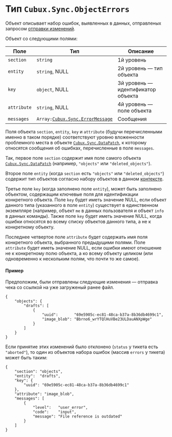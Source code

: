 Тип `Cubux.Sync.ObjectErrors`
=============================

Объект описывает набор ошибок, выявленных в данных, отправленых запросом
[отправки изменений][api-submit].

Объект со следующими полями:

Поле        | Тип            | Описание
----------- | -------------- | --------
`section`   | `string`       | 1й уровень
`entity`    | `string`, NULL | 2й уровень — тип объекта
`key`       | `object`, NULL | 3й уровень — идентификатор объекта
`attribute` | `string`, NULL | 4й уровень — поле объекта
`messages` | `Array:`[`Cubux.Sync.ErrorMessage`][Cubux.Sync.ErrorMessage] | Сообщения

Поля объекта `section`, `entity`, `key` и `attribute` (будучи
перечисленными именно в таком порядке) соответствуют уровню вложенности
проблемного места в объекте
[`Cubux.Sync.DataPatch`][Cubux.Sync.DataPatch], к которому относятся
сообщения об ошибках, перечисленные в поле `messages`.

Так, первое поле `section` содержит имя поле самого объекта
[`Cubux.Sync.DataPatch`][Cubux.Sync.DataPatch] (например, `"objects"`
или `"deleted_objects"`).

Второе поле `entity` (когда `section` есть `"objects"` или
`"deleted_objects"`) содержит тип объектов согласно набору объектов в
данном [контексте][context].

Третье поле `key` (когда заполнено поле `entity`), может быть заполнено
объектом, содержащим ключевые поля для идентификации конкретного
объекта. Поле `key` будет иметь значение NULL, если объект данного типа
(указанного в поле `entity`) существует в единственном экземпляре
(например, объект `me` в данных пользователя и объект `info` в данных
команды). Также поле `key` будет иметь значение NULL, когда ошибки
относятся во всему списку объектов данного типа, а не к конкретному
объекту.

Последнее четвертое поле `attribute` будет содержать имя поля
конкретного объекта, выбранного предыдущими полями. Поле `attribute`
будет иметь значение NULL, если ошибки имеют отношение не к конкретному
полю объекта, а ко всему объекту целиком (или одновременно к нескольким
полям, что почти то же самое).

#### Пример

Предположим, были отправлены следующие изменения — отправка чека со
ссылкой на уже загруженый ранее файл.

    {
        "objects": {
            "drafts": [
                {
                    "uuid":       "69e5905c-ec81-48ca-b37a-8b36db4699c1",
                    "image_blob": "Bbrno6_wrYTQlHuVBe23ULDauANXpWge"
                }
            ]
        }
    }

Если принятие этих изменений было отклонено (`status` у тикета есть
`"aborted"`), то один из объектов набора ошибок (массив `errors` у
тикета) может быть таким:

    {
        "section": "objects",
        "entity":  "drafts",
        "key": {
            "uuid": "69e5905c-ec81-48ca-b37a-8b36db4699c1"
        },
        "attribute": "image_blob",
        "messages": [
            {
                "level":   "user_error",
                "code":    "input",
                "message": "File reference is outdated"
            }
        ]
    }


[api-submit]: ../../sync/api/submit.md
[context]: ../../sync/02-context.md
[Cubux.Sync.DataPatch]: data-patch.md
[Cubux.Sync.ErrorMessage]: error-message.md
